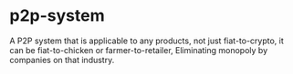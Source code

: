 # p2p-system
A P2P system that is applicable to any products, not just fiat-to-crypto, it can be fiat-to-chicken or farmer-to-retailer, Eliminating monopoly by companies on that industry.
